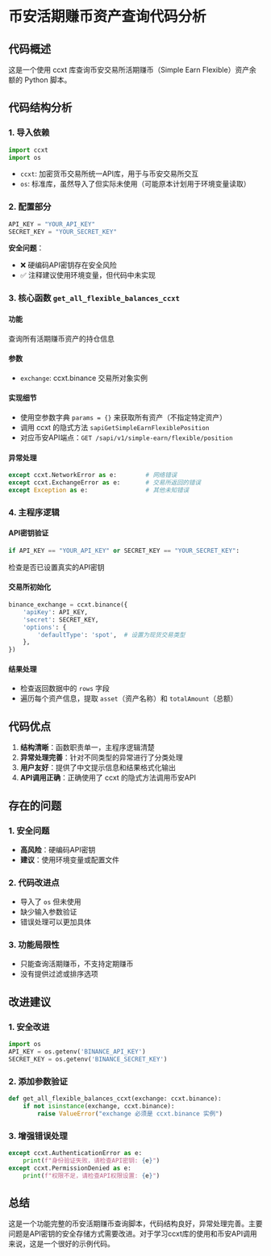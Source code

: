 # 币安活期赚币资产查询代码分析

## 代码概述
这是一个使用 ccxt 库查询币安交易所活期赚币（Simple Earn Flexible）资产余额的 Python 脚本。

## 代码结构分析

### 1. 导入依赖
```python
import ccxt
import os
```
- `ccxt`: 加密货币交易所统一API库，用于与币安交易所交互
- `os`: 标准库，虽然导入了但实际未使用（可能原本计划用于环境变量读取）

### 2. 配置部分
```python
API_KEY = "YOUR_API_KEY"
SECRET_KEY = "YOUR_SECRET_KEY"
```
**安全问题**：
- ❌ 硬编码API密钥存在安全风险
- ✅ 注释建议使用环境变量，但代码中未实现

### 3. 核心函数 `get_all_flexible_balances_ccxt`

#### 功能
查询所有活期赚币资产的持仓信息

#### 参数
- `exchange`: ccxt.binance 交易所对象实例

#### 实现细节
- 使用空参数字典 `params = {}` 来获取所有资产（不指定特定资产）
- 调用 ccxt 的隐式方法 `sapiGetSimpleEarnFlexiblePosition`
- 对应币安API端点：`GET /sapi/v1/simple-earn/flexible/position`

#### 异常处理
```python
except ccxt.NetworkError as e:        # 网络错误
except ccxt.ExchangeError as e:       # 交易所返回的错误
except Exception as e:                # 其他未知错误
```

### 4. 主程序逻辑

#### API密钥验证
```python
if API_KEY == "YOUR_API_KEY" or SECRET_KEY == "YOUR_SECRET_KEY":
```
检查是否已设置真实的API密钥

#### 交易所初始化
```python
binance_exchange = ccxt.binance({
    'apiKey': API_KEY,
    'secret': SECRET_KEY,
    'options': {
        'defaultType': 'spot',  # 设置为现货交易类型
    },
})
```

#### 结果处理
- 检查返回数据中的 `rows` 字段
- 遍历每个资产信息，提取 `asset`（资产名称）和 `totalAmount`（总额）

## 代码优点

1. **结构清晰**：函数职责单一，主程序逻辑清楚
2. **异常处理完善**：针对不同类型的异常进行了分类处理
3. **用户友好**：提供了中文提示信息和结果格式化输出
4. **API调用正确**：正确使用了 ccxt 的隐式方法调用币安API

## 存在的问题

### 1. 安全问题
- **高风险**：硬编码API密钥
- **建议**：使用环境变量或配置文件

### 2. 代码改进点
- 导入了 `os` 但未使用
- 缺少输入参数验证
- 错误处理可以更加具体

### 3. 功能局限性
- 只能查询活期赚币，不支持定期赚币
- 没有提供过滤或排序选项

## 改进建议

### 1. 安全改进
```python
import os
API_KEY = os.getenv('BINANCE_API_KEY')
SECRET_KEY = os.getenv('BINANCE_SECRET_KEY')
```

### 2. 添加参数验证
```python
def get_all_flexible_balances_ccxt(exchange: ccxt.binance):
    if not isinstance(exchange, ccxt.binance):
        raise ValueError("exchange 必须是 ccxt.binance 实例")
```

### 3. 增强错误处理
```python
except ccxt.AuthenticationError as e:
    print(f"身份验证失败，请检查API密钥: {e}")
except ccxt.PermissionDenied as e:
    print(f"权限不足，请检查API权限设置: {e}")
```

## 总结

这是一个功能完整的币安活期赚币查询脚本，代码结构良好，异常处理完善。主要问题是API密钥的安全存储方式需要改进。对于学习ccxt库的使用和币安API调用来说，这是一个很好的示例代码。